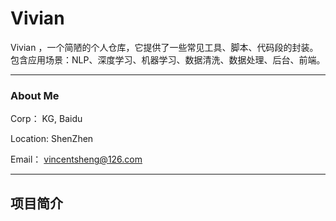 # Vivian
Vivian ，一个简陋的个人仓库，它提供了一些常见工具、脚本、代码段的封装。包含应用场景：NLP、深度学习、机器学习、数据清洗、数据处理、后台、前端。

**************

### About Me

Corp：  KG, Baidu

Location: ShenZhen

Email： vincentsheng@126.com

*********************

## 项目简介